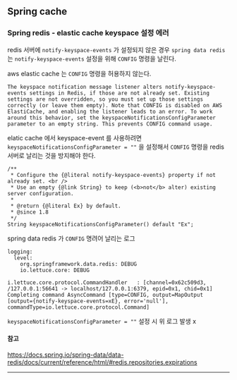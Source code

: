 ## Spring cache

### Spring redis - elastic cache keyspace 설정 에러

redis 서버에 `notify-keyspace-events` 가 설정되지 않은 경우 `spring data redis` 는 `notify-keyspace-events` 설정을 위해 `CONFIG` 명령을 날린다. <br/>

aws elastic cache 는 `CONFIG` 명령을 허용하지 않는다. <br/>

```
The keyspace notification message listener alters notify-keyspace-events settings in Redis, if those are not already set. Existing settings are not overridden, so you must set up those settings correctly (or leave them empty). Note that CONFIG is disabled on AWS ElastiCache, and enabling the listener leads to an error. To work around this behavior, set the keyspaceNotificationsConfigParameter parameter to an empty string. This prevents CONFIG command usage.
```
 
elatic cache 에서 keyspace-event 를 사용하려면 `keyspaceNotificationsConfigParameter = ""`  을 설정해서 `CONFIG` 명령을 redis 서버로 날리는 것을 방지해야 한다. <br/>

```
/**
 * Configure the {@literal notify-keyspace-events} property if not already set. <br />
 * Use an empty {@link String} to keep (<b>not</b> alter) existing server configuration.
 *
 * @return {@literal Ex} by default.
 * @since 1.8
 */
String keyspaceNotificationsConfigParameter() default "Ex";
```

spring data redis 가 `CONFIG` 명려어 날리는 로그 
```
logging:
  level:
    org.springframework.data.redis: DEBUG
    io.lettuce.core: DEBUG

i.lettuce.core.protocol.CommandHandler   : [channel=0x62c509d3, /127.0.0.1:56641 -> localhost/127.0.0.1:6379, epid=0x1, chid=0x1] Completing command AsyncCommand [type=CONFIG, output=MapOutput [output={notify-keyspace-events=xE}, error='null'], commandType=io.lettuce.core.protocol.Command]
```
`keyspaceNotificationsConfigParameter = ""` 설정 시 위 로그 발생 x <br/>


#### 참고
https://docs.spring.io/spring-data/data-redis/docs/current/reference/html/#redis.repositories.expirations

---